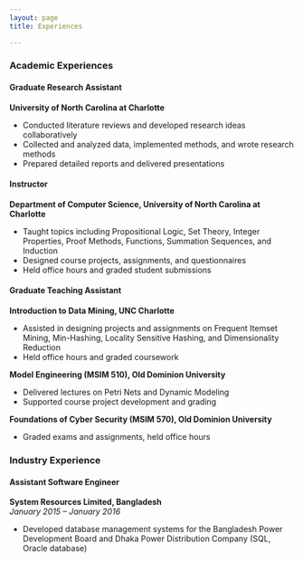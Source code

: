 ```yaml
---
layout: page
title: Experiences

---
```


### Academic Experiences

#### Graduate Research Assistant
**University of North Carolina at Charlotte**  
- Conducted literature reviews and developed research ideas collaboratively
- Collected and analyzed data, implemented methods, and wrote research methods
- Prepared detailed reports and delivered presentations

#### Instructor  
**Department of Computer Science, University of North Carolina at Charlotte**  
- Taught topics including Propositional Logic, Set Theory, Integer Properties, Proof Methods, Functions, Summation Sequences, and Induction
- Designed course projects, assignments, and questionnaires
- Held office hours and graded student submissions


#### Graduate Teaching Assistant  
**Introduction to Data Mining, UNC Charlotte**  
- Assisted in designing projects and assignments on Frequent Itemset Mining, Min-Hashing, Locality Sensitive Hashing, and Dimensionality Reduction
- Held office hours and graded coursework

**Model Engineering (MSIM 510), Old Dominion University**  
- Delivered lectures on Petri Nets and Dynamic Modeling
- Supported course project development and grading

**Foundations of Cyber Security (MSIM 570), Old Dominion University**  
- Graded exams and assignments, held office hours

### Industry Experience

#### Assistant Software Engineer  
**System Resources Limited, Bangladesh**  
*January 2015 – January 2016*  
- Developed database management systems for the Bangladesh Power Development Board and Dhaka Power Distribution Company (SQL, Oracle database)

